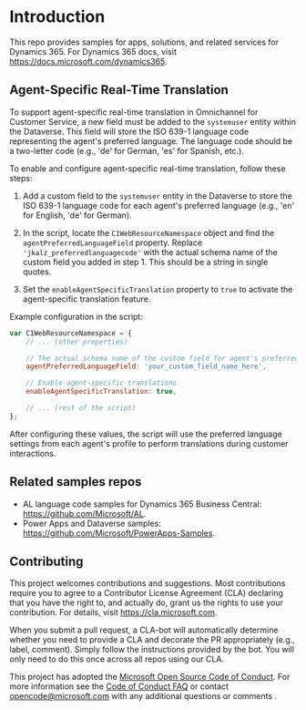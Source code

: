 # Introduction

This repo provides samples for apps, solutions, and related services for Dynamics 365. For Dynamics 365 docs, visit <https://docs.microsoft.com/dynamics365>.

## Agent-Specific Real-Time Translation

To support agent-specific real-time translation in Omnichannel for Customer Service, a new field must be added to the `systemuser` entity within the Dataverse. This field will store the ISO 639-1 language code representing the agent's preferred language. The language code should be a two-letter code (e.g., 'de' for German, 'es' for Spanish, etc.).

To enable and configure agent-specific real-time translation, follow these steps:

1. Add a custom field to the `systemuser` entity in the Dataverse to store the ISO 639-1 language code for each agent's preferred language (e.g., 'en' for English, 'de' for German).

2. In the script, locate the `C1WebResourceNamespace` object and find the `agentPreferredLanguageField` property. Replace `'jkalz_preferredlanguagecode'` with the actual schema name of the custom field you added in step 1. This should be a string in single quotes.

3. Set the `enableAgentSpecificTranslation` property to `true` to activate the agent-specific translation feature.

Example configuration in the script:
```javascript
var C1WebResourceNamespace = {
    // ... (other properties)

    // The actual schema name of the custom field for agent's preferred language
    agentPreferredLanguageField: 'your_custom_field_name_here',

    // Enable agent-specific translations
    enableAgentSpecificTranslation: true,

    // ... (rest of the script)
};
```

After configuring these values, the script will use the preferred language settings from each agent's profile to perform translations during customer interactions.
## Related samples repos

- AL language code samples for Dynamics 365 Business Central: <https://github.com/Microsoft/AL>.
- Power Apps and Dataverse samples: <https://github.com/Microsoft/PowerApps-Samples>.

## Contributing

This project welcomes contributions and suggestions.  Most contributions require you to agree to a
Contributor License Agreement (CLA) declaring that you have the right to, and actually do, grant us
the rights to use your contribution. For details, visit https://cla.microsoft.com.

When you submit a pull request, a CLA-bot will automatically determine whether you need to provide
a CLA and decorate the PR appropriately (e.g., label, comment). Simply follow the instructions
provided by the bot. You will only need to do this once across all repos using our CLA.

This project has adopted the [Microsoft Open Source Code of Conduct](https://opensource.microsoft.com/codeofconduct/).
For more information see the [Code of Conduct FAQ](https://opensource.microsoft.com/codeofconduct/faq/) or
contact [opencode@microsoft.com](mailto:opencode@microsoft.com) with any additional questions or comments . 
